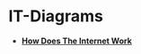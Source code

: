 # IT-Diagrams

- <b>[How Does The Internet Work](https://github.com/earkevin11/HowDoesTheInternetWork/tree/main)</b>
